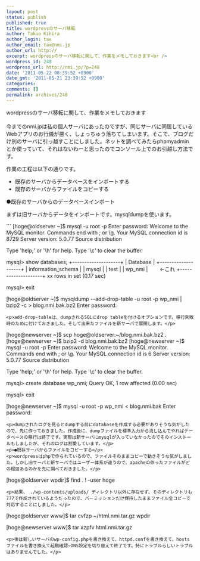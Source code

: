 ```yaml
---
layout: post
status: publish
published: true
title: wordpressのサーバ移転
author: Takuo Kihira
author_login: tax
author_email: tax@nmi.jp
author_url: http://
excerpt: wordpressのサーバ移転に関して、作業をメモしておきます<br />
wordpress_id: 248
wordpress_url: http://nmi.jp/?p=248
date: '2011-05-22 08:39:52 +0900'
date_gmt: '2011-05-21 23:39:52 +0900'
categories:
comments: []
permalink: archives/248
---
```

<p>wordpressのサーバ移転に関して、作業をメモしておきます<br />
<a id="more"></a><a id="more-248"></a><br />
今までのnmi.jpは私の個人サーバにあったのですが、同じサーバに同居しているWebアプリのお行儀が悪く、しょっちゅう落ちてしまいます。そこで、ブログだけ別のサーバに引っ越すことにしました。ネットを調べてみたらphpmyadminとか使っていて、それはないわーと思ったのでコンソール上でのお引越し方法です。</p>
<p>作業の工程は以下の通りです。</p>
<ul>
<li>既存のサーバからデータベースをインポートする</li>
<li>既存のサーバからファイルをコピーする</li>
</ul>
<p>●既存のサーバからのデータベースインポート</p>
<p>まずは旧サーバからデータをインポートです。mysqldumpを使います。</p>
```
[hoge@oldserver ~]$ mysql -u root -p
Enter password: 
Welcome to the MySQL monitor.  Commands end with ; or \g.
Your MySQL connection id is 8729
Server version: 5.0.77 Source distribution

Type 'help;' or '\h' for help. Type '\c' to clear the buffer.

mysql&gt; show databases;
+--------------------+
| Database           |
+--------------------+
| information_schema | 
| mysql              | 
| test               | 
| wp_nmi             | 　　←これ
+--------------------+
xx rows in set (0.17 sec)

mysql&gt; exit

[hoge@oldserver ~]$ mysqldump --add-drop-table -u root -p wp_nmi | bzip2 -c &gt; blog.nmi.bak.bz2
Enter password: 
```
<p>add-drop-tableは、dumpされるSQLにdrop tableを付けるオプションです。移行失敗時のために付けておきました。そして出来たファイルを新サーバで展開します。</p>
```
[hoge@newserver ~]$ scp hoge@oldserver:~/blog.nmi.bak.bz2  .
[hoge@newserver ~]$ bzip2 -d blog.nmi.bak.bz2 
[hoge@newserver ~]$ mysql -u root -p
Enter password: 
Welcome to the MySQL monitor.  Commands end with ; or \g.
Your MySQL connection id is 6
Server version: 5.0.77 Source distribution

Type 'help;' or '\h' for help. Type '\c' to clear the buffer.

mysql&gt; create database wp_nmi;
Query OK, 1 row affected (0.00 sec)

mysql&gt; exit

[hoge@newserver ~]$ mysql -u root -p wp_nmi &lt; blog.nmi.bak 
Enter password: 
```
<p>dumpされたログを見るとdumpする前にdatabaseを作成する必要がありそうな気がしたので、先に作っておきました。作成後に、dumpファイルを標準入力から流し込んでやればデータベースの移行は終了です。実際は新サーバにmysqlが入っていなかったのでそのインストールもしましたが、それのログは割愛しています。</p>
<p>●既存サーバからファイルをコピーする</p>
<p>wordpressはphpで作られているので、ファイルそのままコピーで動きそうな気がしました。しかし旧サーバと新サーバではユーザー体系が違うので、apacheの作ったファイルがどの程度あるのかを先に調べておきました。</p>
```
[hoge@oldserver wpdir]$ find . ! -user hoge
```
<p>結果、 ./wp-contents/uploads/ ディレクトリ以外に存在せず、そのディレクトリも777で作成されているようだったので、パーミッションだけ保持したままファイル全コピーで対応することにしました。</p>
```
[hoge@oldserver www]$ tar cvfzp ~/html.nmi.tar.gz wpdir

[hoge@newserver www]$ tar xzpfv html.nmi.tar.gz
```
<p>後は新しいサーバのwp-config.phpを書き換えて、httpd.confを書き換えて、hostsファイルを書き換えて起動確認→DNS設定を切り替えて終了です。特にトラブルらしいトラブルはありませんでした。</p>
